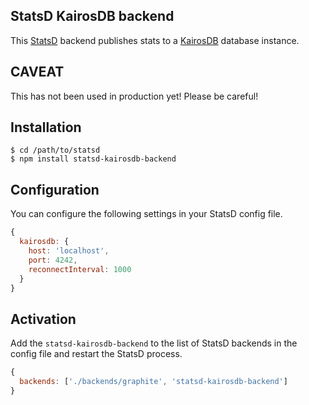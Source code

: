 StatsD KairosDB backend
-----------------------

This [StatsD](https://github.com/etsy/statsd) backend publishes stats to
a [KairosDB](https://github.com/proofpoint/kairosdb) database instance.

## CAVEAT

This has not been used in production yet! Please be careful!

## Installation

    $ cd /path/to/statsd
    $ npm install statsd-kairosdb-backend

## Configuration

You can configure the following settings in your StatsD config file.

```js
{
  kairosdb: {
    host: 'localhost',
    port: 4242,
    reconnectInterval: 1000
  }
}
```

## Activation

Add the `statsd-kairosdb-backend` to the list of StatsD backends in the
config file and restart the StatsD process.

```js
{
  backends: ['./backends/graphite', 'statsd-kairosdb-backend']
}
```
